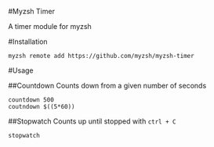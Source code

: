 #Myzsh Timer

A timer module for myzsh

#Installation

```
myzsh remote add https://github.com/myzsh/myzsh-timer
```

#Usage

##Countdown
Counts down from a given number of seconds
```
countdown 500
coutndown $((5*60))
```

##Stopwatch
Counts up until stopped with `ctrl + C`
```
stopwatch
```
